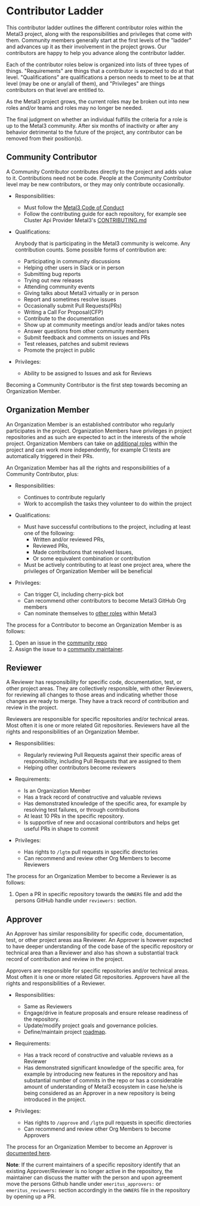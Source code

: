 # Contributor Ladder

This contributor ladder outlines the different contributor roles within the
Metal3 project, along with the responsibilities and privileges that come with
them. Community members generally start at the first levels of the "ladder"
and advances up it as their involvement in the project grows. Our contributors
are happy to help you advance along the contributor ladder.

Each of the contributor roles below is organized into lists of three types
of things. "Requirements" are things that a contributor is expected to do at
that level. "Qualifications" are qualifications a person needs to meet to be at
that level (may be one or any/all of them), and "Privileges" are things
contributors on that level are entitled to.

As the Metal3 project grows, the current roles may be broken out into new roles
and/or teams and roles may no longer be needed.

The final judgment on whether an individual fulfills the criteria for a role is
up to the Metal3 community. After six months of inactivity or after any behavior
detrimental to the future of the project, any contributor can be removed from
their position(s).

## Community Contributor

A Community Contributor contributes directly to the project and
adds value to it. Contributions need not be code. People at the Community
Contributor level may be new contributors, or they may only contribute
occasionally.

* Responsibilities:

   * Must follow the [Metal3 Code of Conduct](CODE_OF_CONDUCT.md)
   * Follow the contributing guide for each repository, for example see
    Cluster Api Provider Metal3's [CONTRIBUTING.md](https://github.com/metal3-io/cluster-api-provider-metal3/blob/main/CONTRIBUTING.md)

* Qualifications:

  Anybody that is participating in the Metal3 community is welcome. Any
  contribution counts. Some possible forms of contribution are:
   * Participating in community discussions
   * Helping other users in Slack or in person
   * Submitting bug reports
   * Trying out new releases
   * Attending community events
   * Giving talks about Metal3 virtually or in person
   * Report and sometimes resolve issues
   * Occasionally submit Pull Requests(PRs)
   * Writing a Call For Proposal(CFP)
   * Contribute to the documentation
   * Show up at community meetings and/or leads and/or takes notes
   * Answer questions from other community members
   * Submit feedback and comments on issues and PRs
   * Test releases, patches and submit reviews
   * Promote the project in public

* Privileges:

   * Ability to be assigned to Issues and ask for Reviews

Becoming a Community Contributor is the first step towards becoming an
Organization Member.

## Organization Member

An Organization Member is an established contributor who regularly
participates in the project. Organization Members have privileges in project
repositories and as such are expected to act in the interests of the whole
project. Organization Members can take on
[additional roles](CONTRIBUTOR-ROLES.md) within the project and can work more
independently, for example CI tests are automatically triggered in their
PRs.

An Organization Member has all the rights and responsibilities of a Community
Contributor, plus:

* Responsibilities:

   * Continues to contribute regularly
   * Work to accomplish the tasks they volunteer to do within the project

* Qualifications:

   * Must have successful contributions to the project, including at least one
   of the following:
      * Written and/or reviewed PRs,
      * Reviewed PRs,
      * Made contributions that resolved Issues,
      * Or some equivalent combination or contribution
   * Must be actively contributing to at least one project area, where the
   privileges of Organization Member will be beneficial

* Privileges:

   * Can trigger CI, including cherry-pick bot
   * Can recommend other contributors to become Metal3 GitHub Org members
   * Can nominate themselves to [other roles](CONTRIBUTOR-ROLES.md) within Metal3

The process for a Contributor to become an Organization Member is as follows:

1. Open an issue in the [community repo](https://github.com/metal3-io/community)
1. Assign the issue to a [community maintainer](OWNERS).

## Reviewer

A Reviewer has responsibility for specific code, documentation,
test, or other project areas. They are collectively responsible, with other
Reviewers, for reviewing all changes to those areas and indicating whether those
changes are ready to merge. They have a track record of contribution and review
in the project.

Reviewers are responsible for specific repositories and/or technical areas.
Most often it is one or more related Git repositories. Reviewers have all the
rights and responsibilities of an Organization Member.

* Responsibilities:

   * Regularly reviewing Pull Requests against their specific areas of
    responsibility, including Pull Requests that are assigned to them
   * Helping other contributors become reviewers

* Requirements:

   * Is an Organization Member
   * Has a track record of constructive and valuable reviews
   * Has demonstrated knowledge of the specific area, for example by resolving
   test failures, or through contributions
   * At least 10 PRs in the specific repository.
   * Is supportive of new and occasional contributors and helps get useful PRs
   in shape to commit

* Privileges:

   * Has rights to `/lgtm` pull requests in specific directories
   * Can recommend and review other Org Members to become Reviewers

The process for an Organization Member to become a Reviewer is as follows:

1. Open a PR in specific repository towards the `OWNERS` file and add the
 persons GitHub handle under `reviewers:` section.

## Approver

An Approver has similar responsibility for specific code, documentation,
test, or other project areas asa Reviewer. An Approver is however expected to
have deeper understanding of the code base of the specific repository or technical
area than a Reviewer and also has shown a substantial track record of
contribution and review in the project.

Approvers are responsible for specific repositories and/or technical areas.
Most often it is one or more related Git repositories. Approvers have all the
rights and responsibilities of a Reviewer.

* Responsibilities:

   * Same as Reviewers
   * Engage/drive in feature proposals and ensure release readiness of the
   repository.
   * Update/modify project goals and governance policies.
   * Define/maintain project [roadmap](ROADMAP.md).

* Requirements:
   * Has a track record of constructive and valuable reviews as a Reviewer
   * Has demonstrated significant knowledge of the specific area, for example by
   introducing new features in the repository and has substantial number of
   commits in the repo or has a considerable amount of understanding of Metal3
   ecosystem in case he/she is being considered as an Approver in a new
   repository is being introduced in the project.

* Privileges:
   * Has rights to `/approve` and `/lgtm` pull requests in specific
   directories
   * Can recommend and review other Org Members to become Approvers

The process for an Organization Member to become an Approver is
[documented here](maintainers/README.md).

**Note**: If the current maintainers of a specific repository identify that an
existing Approver/Reviewer is no longer active in the repository, the maintainer
can discuss the matter with the person and upon agreement move the persons
Github handle under `emeritus_approvers:` or `emeritus_reviewers:` section
accordingly in the `OWNERS` file in the repository by opening up a PR.
